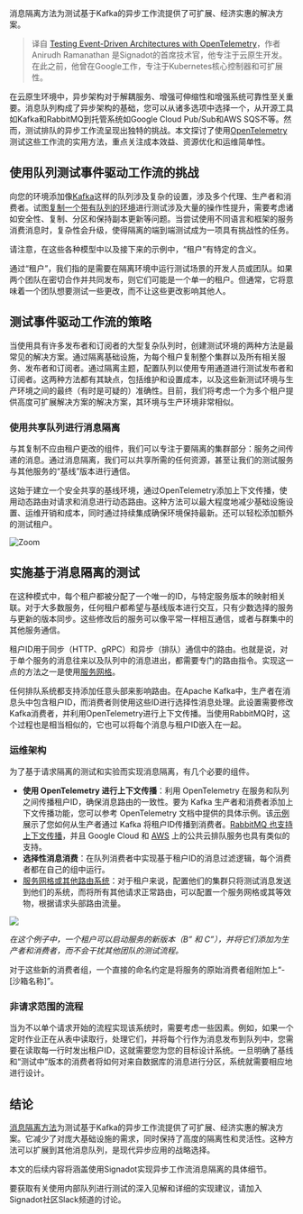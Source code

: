 <!--
title: 使用OpenTelemetry测试事件驱动的架构
cover: https://cdn.thenewstack.io/media/2024/02/a327aa4f-telescope-1024x576.jpg
-->

消息隔离方法为测试基于Kafka的异步工作流提供了可扩展、经济实惠的解决方案。

> 译自 [Testing Event-Driven Architectures with OpenTelemetry](https://thenewstack.io/testing-event-driven-architectures-with-opentelemetry/)，作者 Anirudh Ramanathan 是Signadot的首席技术官，他专注于云原生开发。在此之前，他曾在Google工作，专注于Kubernetes核心控制器和可扩展性。

在云原生环境中，异步架构对于解耦服务、增强可伸缩性和增强系统可靠性至关重要。消息队列构成了异步架构的基础，您可以从诸多选项中选择一个，从开源工具如Kafka和RabbitMQ到托管系统如Google Cloud Pub/Sub和AWS SQS不等。然而，测试排队的异步工作流呈现出独特的挑战。本文探讨了使用[OpenTelemetry](https://thenewstack.io/opentelemetry-gaining-traction-from-companies-and-vendors/)测试这些工作流的实用方法，重点关注成本效益、资源优化和运维简单性。

## 使用队列测试事件驱动工作流的挑战

向您的环境添加像[Kafka](https://thenewstack.io/decoding-kafka-why-its-worth-the-complexity/)这样的队列涉及复杂的设置，涉及多个代理、生产者和消费者。试图[复制一个带有队列的环境](https://thenewstack.io/environment-replication-doesnt-work-for-microservices/)进行测试涉及大量的操作性提升，需要考虑诸如安全性、复制、分区和保持副本更新等问题。当尝试使用不同语言和框架的服务消费消息时，复杂性会升级，使得隔离的端到端测试成为一项具有挑战性的任务。

请注意，在这些各种模型中以及接下来的示例中，“租户”有特定的含义。

通过“租户”，我们指的是需要在隔离环境中运行测试场景的开发人员或团队。如果两个团队在密切合作并共同发布，则它们可能是一个单一的租户。但通常，它将意味着一个团队想要测试一些更改，而不让这些更改影响其他人。

## 测试事件驱动工作流的策略

当使用具有许多发布者和订阅者的大型复杂队列时，创建测试环境的两种方法是最常见的解决方案。通过隔离基础设施，为每个租户复制整个集群以及所有相关服务、发布者和订阅者。通过隔离主题，配置队列以使用专用通道进行测试发布者和订阅者。这两种方法都有其缺点，包括维护和设置成本，以及这些新测试环境与生产环境之间的最终（有时是可疑的）准确性。目前，我们将考虑一个为多个租户提供高度可扩展解决方案的解决方案，其环境与生产环境非常相似。

### 使用共享队列进行消息隔离

与其复制不应由租户更改的组件，我们可以专注于要隔离的集群部分：服务之间传递的消息。通过消息隔离，我们可以共享所需的任何资源，甚至让我们的测试服务与其他服务的“基线”版本进行通信。

这始于建立一个安全共享的基线环境，通过OpenTelemetry添加上下文传播，使用动态路由对请求和消息进行动态路由。这种方法可以最大程度地减少基础设施设置、运维开销和成本，同时通过持续集成确保环境保持最新。还可以轻松添加额外的测试租户。

![Zoom](https://cdn.thenewstack.io/media/2024/02/abd3956c-image2.png)

## 实施基于消息隔离的测试

在这种模式中，每个租户都被分配了一个唯一的ID，与特定服务版本的映射相关联。对于大多数服务，任何租户都希望与基线版本进行交互，只有少数选择的服务与更新的版本同步。这些修改后的服务可以像平常一样相互通信，或者与群集中的其他服务通信。

租户ID用于同步（HTTP、gRPC）和异步（排队）通信中的路由。也就是说，对于单个服务的消息往来以及队列中的消息进出，都需要专门的路由指令。实现这一点的方法之一是使用[服务网格](https://www.signadot.com/environment-isolation-service-mesh)。

任何排队系统都支持添加任意头部来影响路由。在Apache Kafka中，生产者在消息头中包含租户ID，而消费者则使用这些ID进行选择性消息处理。此设置需要修改Kafka消费者，并利用OpenTelemetry进行上下文传播。当使用RabbitMQ时，这个过程也是相当相似的，它也可以将每个消息与租户ID嵌入在一起。

### 运维架构

为了基于请求隔离的测试和实验而实现消息隔离，有几个必要的组件。

- **使用 OpenTelemetry 进行上下文传播**：利用 OpenTelemetry 在服务和队列之间传播租户ID，确保消息路由的一致性。要为 Kafka 生产者和消费者添加上下文传播功能，您可以参考 OpenTelemetry 文档中提供的具体示例。该[示例](https://opentelemetry.io/blog/2022/instrument-kafka-clients/)展示了您如何从生产者通过 Kafka 将租户ID传播到消费者。[RabbitMQ 也支持上下文传播](https://opentelemetry.io/docs/specs/semconv/messaging/rabbitmq/)，并且 Google Cloud 和 [AWS](https://aws.amazon.com/?utm_content=inline-mention) 上的公共云排队服务也具有类似的支持。
- **选择性消息消费**：在队列消费者中实现基于租户ID的消息过滤逻辑，每个消费者都在自己的组中运行。
- [服务网格或其他路由系统](https://aws.amazon.com/?utm_content=inline-mention)：对于租户来说，配置他们的集群只将测试消息发送到他们的系统，而将所有其他请求正常路由，可以配置一个服务网格或其等效物，根据请求头部路由流量。

![](https://cdn.thenewstack.io/media/2024/02/fb7df728-image1.png)

*在这个例子中，一个租户可以启动服务的新版本（B” 和 C”），并将它们添加为生产者和消费者，而不会干扰其他团队的测试流程。*

对于这些新的消费者组，一个直接的命名约定是将服务的原始消费者组附加上“-[沙箱名称]”。

### 非请求范围的流程

当为不以单个请求开始的流程实现该系统时，需要考虑一些因素。例如，如果一个定时作业正在从表中读取行，处理它们，并将每个行作为消息发布到队列中，您需要在读取每一行时发出租户ID，这就需要您为您的目标设计系统。一旦明确了基线和“测试中”版本的消费者将如何对来自数据库的消息进行分区，系统就需要相应地进行设计。

## 结论

[消息隔离方法](https://thenewstack.io/publish-subscribe-introduction-to-scalable-messaging/)为测试基于Kafka的异步工作流提供了可扩展、经济实惠的解决方案。它减少了对庞大基础设施的需求，同时保持了高度的隔离性和灵活性。这种方法可以扩展到其他消息队列，是现代异步应用的战略选择。

本文的后续内容将涵盖使用Signadot实现异步工作流消息隔离的具体细节。

要获取有关使用内部队列进行测试的深入见解和详细的实现建议，请加入Signadot社区Slack频道的讨论。
